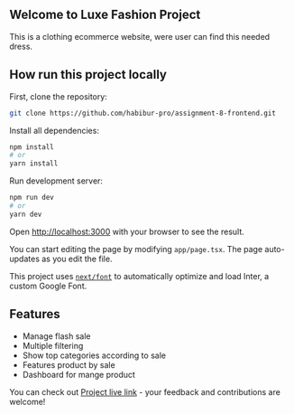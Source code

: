 ## Welcome to Luxe Fashion Project

This is a clothing ecommerce website, were user can find this needed dress.

## How run this project locally

First, clone the repository:

```bash
git clone https://github.com/habibur-pro/assignment-8-frontend.git
```

Install all dependencies:

```bash
npm install
# or
yarn install
```

Run development server:

```bash
npm run dev
# or
yarn dev

```

Open [http://localhost:3000](http://localhost:3000) with your browser to see the result.

You can start editing the page by modifying `app/page.tsx`. The page auto-updates as you edit the file.

This project uses [`next/font`](https://nextjs.org/docs/basic-features/font-optimization) to automatically optimize and load Inter, a custom Google Font.

## Features

- Manage flash sale
- Multiple filtering
- Show top categories according to sale
- Features product by sale
- Dashboard for mange product

You can check out [Project live link](https://assignment-8-frontend-tan.vercel.app/) - your feedback and contributions are welcome!
